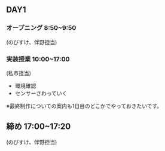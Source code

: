 ## DAY1

### オープニング 8:50~9:50

(のびすけ、伴野担当)

### 実装授業 10:00~17:00

(私市担当)

- 環境確認
- センサーさわっていく

※最終制作についての案内も1日目のどこかでやっておきたいです。

## 締め 17:00~17:20

(のびすけ、伴野担当)